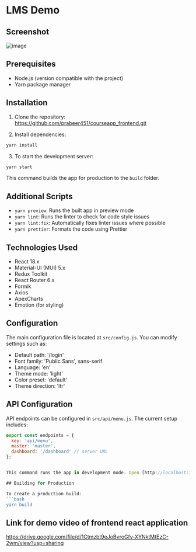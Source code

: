 
# LMS Demo
## Screenshot
![image](https://github.com/prabeer451/courseapp_frontend/assets/34795763/f4a6e21a-1b01-4fbc-b803-2a9029116900)


## Prerequisites
- Node.js (version compatible with the project)
- Yarn package manager

## Installation

1. Clone the repository: https://github.com/prabeer451/courseapp_frontend.git

2. Install dependencies:
```bash
yarn install
```
3. To start the development server:
```bash
yarn start
```
This command builds the app for production to the `build` folder.

## Additional Scripts

- `yarn preview`: Runs the built app in preview mode
- `yarn lint`: Runs the linter to check for code style issues
- `yarn lint:fix`: Automatically fixes linter issues where possible
- `yarn prettier`: Formats the code using Prettier

## Technologies Used

- React 18.x
- Material-UI (MUI) 5.x
- Redux Toolkit
- React Router 6.x
- Formik
- Axios
- ApexCharts
- Emotion (for styling)

## Configuration

The main configuration file is located at `src/config.js`. You can modify settings such as:

- Default path: '/login'
- Font family: 'Public Sans', sans-serif
- Language: 'en'
- Theme mode: 'light'
- Color preset: 'default'
- Theme direction: 'ltr'

## API Configuration

API endpoints can be configured in `src/api/menu.js`. The current setup includes:

```javascript
export const endpoints = {
  key: 'api/menu',
  master: 'master',
  dashboard: '/dashboard' // server URL
};


This command runs the app in development mode. Open [http://localhost:3000](http://localhost:3000) to view it in your browser.

## Building for Production

To create a production build:
```bash
yarn build
```

## Link for demo video of frontend react application
https://drive.google.com/file/d/1Ctmzbt9eJoBvroGfv-XYNktMtEzC-2wm/view?usp=sharing
